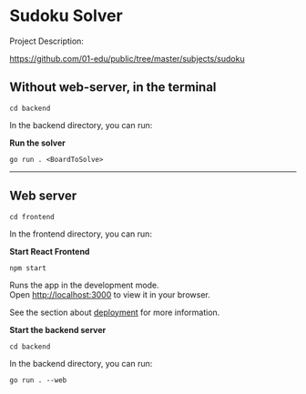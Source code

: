 # Sudoku Solver

Project Description:

<https://github.com/01-edu/public/tree/master/subjects/sudoku>

## Without web-server, in the terminal

`cd backend`

In the backend directory, you can run:

**Run the solver**

`go run . <BoardToSolve>`

---

## Web server

`cd frontend`

In the frontend directory, you can run:

**Start React Frontend**

`npm start`

Runs the app in the development mode.\
Open [http://localhost:3000](http://localhost:3000) to view it in your browser.

See the section about [deployment](https://facebook.github.io/create-react-app/docs/deployment) for more information.

**Start the backend server**

`cd backend`

In the backend directory, you can run:

`go run . --web`
